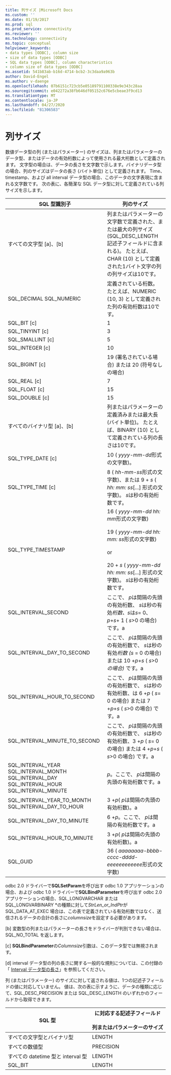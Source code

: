 ```yaml
---
title: 列サイズ |Microsoft Docs
ms.custom: ''
ms.date: 01/19/2017
ms.prod: sql
ms.prod_service: connectivity
ms.reviewer: ''
ms.technology: connectivity
ms.topic: conceptual
helpviewer_keywords:
- data types [ODBC], column size
- size of data types [ODBC]
- SQL data types [ODBC], column characteristics
- column size of data types [ODBC]
ms.assetid: 541b83ab-b16d-4714-bcb2-3c3daa9a963b
author: David-Engel
ms.author: v-daenge
ms.openlocfilehash: 07b6151c723cb5e05189791100338e9e343c28aa
ms.sourcegitcommit: e042272a38fb646df05152c676e5cbeae3f9cd13
ms.translationtype: MT
ms.contentlocale: ja-JP
ms.lasthandoff: 04/27/2020
ms.locfileid: "81306583"
---
```

# <a name="column-size"></a>列サイズ
数値データ型の列 (またはパラメーター) のサイズは、列またはパラメーターのデータ型、またはデータの有効桁数によって使用される最大桁数として定義されます。 文字型の場合は、データの長さを文字数で示します。バイナリデータ型の場合、列のサイズはデータの長さ (バイト単位) として定義されます。 Time、timestamp、および all interval データ型の場合、このデータの文字表現に含まれる文字数です。 次の表に、各簡潔な SQL データ型に対して定義されている列サイズを示します。  
  
|SQL 型識別子|列のサイズ|  
|-------------------------|-----------------|  
|すべての文字型 [a]、[b]|列またはパラメーターの文字数で定義された、または最大の列サイズ (SQL_DESC_LENGTH 記述子フィールドに含まれる)。 たとえば、CHAR (10) として定義された1バイト文字の列の列サイズは10です。|  
|SQL_DECIMAL SQL_NUMERIC|定義されている桁数。 たとえば、NUMERIC (10, 3) として定義された列の有効桁数は10です。|  
|SQL_BIT [c]|1|  
|SQL_TINYINT [c]|3|  
|SQL_SMALLINT [c]|5|  
|SQL_INTEGER [c]|10|  
|SQL_BIGINT [c]|19 (署名されている場合) または 20 (符号なしの場合)|  
|SQL_REAL [c]|7|  
|SQL_FLOAT [c]|15|  
|SQL_DOUBLE [c]|15|  
|すべてのバイナリ型 [a]、[b]|列またはパラメーターの定義済みまたは最大長 (バイト単位)。 たとえば、BINARY (10) として定義されている列の長さは10です。|  
|SQL_TYPE_DATE [c]|10 ( *yyyy-mm-dd*形式の文字数)。|  
|SQL_TYPE_TIME [c]|8 ( *hh-mm-ss*形式の文字数)、または 9 + *s* ( *hh: mm: ss*[...] 形式の文字数)。 *s*は秒の有効桁数です。|  
|SQL_TYPE_TIMESTAMP|16 ( *yyyy-mm-dd hh: mm*形式の文字数)<br /><br /> 19 ( *yyyy-mm-dd* *hh: mm: ss*形式の文字数)<br /><br /> or<br /><br /> 20 + *s* ( *yyyy-mm-dd hh: mm: ss*[...] 形式の文字数)。 *s*は秒の有効桁数です。|  
|SQL_INTERVAL_SECOND|ここで、 *p*は間隔の先頭の有効桁数、 *s*は秒の有効*桁数、s*は*s*= 0、 *p*+*s*+ 1 ( *s*>0 の場合) です。a|  
|SQL_INTERVAL_DAY_TO_SECOND|ここで、 *p*は間隔の先頭の有効桁数で、 *s*は秒の有効*桁数 (s* = 0 の場合) または 10 +*p*+*s* ( *s*>0*の場合)* です。a|  
|SQL_INTERVAL_HOUR_TO_SECOND|ここで、 *p*は間隔の先頭の有効桁数で、 *s*は秒の有効桁数、は 6 +*p* ( *s*= 0 の場合) または 7 +*p*+*s* ( *s*>0 の場合) です。a|  
|SQL_INTERVAL_MINUTE_TO_SECOND|ここで、 *p*は間隔の先頭の有効桁数で、 *s*は秒の有効桁数、3 +*p* ( *s*= 0 の場合) または 4 +*p*+*s* ( *s*>0 の場合) です。a|  
|SQL_INTERVAL_YEAR SQL_INTERVAL_MONTH SQL_INTERVAL_DAY SQL_INTERVAL_HOUR SQL_INTERVAL_MINUTE|*p*。ここで、 *p*は間隔の先頭の有効桁数です。a|  
|SQL_INTERVAL_YEAR_TO_MONTH SQL_INTERVAL_DAY_TO_HOUR|3 +*p*( *p*は間隔の先頭の有効桁数)。a|  
|SQL_INTERVAL_DAY_TO_MINUTE|6 +*p*。ここで、 *p*は間隔の有効桁数です。a|  
|SQL_INTERVAL_HOUR_TO_MINUTE|3 +*p*( *p*は間隔の先頭の有効桁数)。a|  
|SQL_GUID|36 ( *aaaaaaaa-bbbb-cccc-dddd-eeeeeeeeeeee*形式の文字数)|  
  
 odbc 2.0 ドライバーで**SQLSetParam**を呼び出す odbc 1.0 アプリケーションの場合、および odbc 1.0 ドライバーで**SQLBindParameter**を呼び出す odbc 2.0 アプリケーションの場合、SQL_LONGVARCHAR または SQL_LONGVARBINARY \*の種類に対して*StrLen_or_IndPtr*が SQL_DATA_AT_EXEC 場合は、この表で定義されている有効桁数ではなく、送信されるデータの合計の長さに*columnsize*を設定する必要があります。  
  
 [b] 変数型の列またはパラメーターの長さをドライバーが判別できない場合は、SQL_NO_TOTAL を返します。  
  
 [c] **SQLBindParameter**の*Columnsize*引数は、このデータ型では無視されます。  
  
 [d] interval データ型の列の長さに関する一般的な規則については、この付録の「 [Interval データ型の長さ](../../../odbc/reference/appendixes/interval-data-type-length.md)」を参照してください。  
  
 列 (またはパラメーター) のサイズに対して返される値は、1つの記述子フィールドの値に対応していません。 値は、次の表に示すように、データの種類に応じて、SQL_DESC_PRECISION または SQL_DESC_LENGTH のいずれかのフィールドから取得できます。  
  
|SQL 型|に対応する記述子フィールド<br /><br /> 列またはパラメーターのサイズ|  
|--------------|--------------------------------------------------------------------|  
|すべての文字型とバイナリ型|LENGTH|  
|すべての数値型|PRECISION|  
|すべての datetime 型と interval 型|LENGTH|  
|SQL_BIT|LENGTH|
